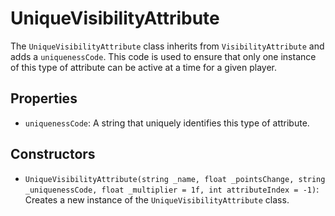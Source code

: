 # UniqueVisibilityAttribute

The `UniqueVisibilityAttribute` class inherits from `VisibilityAttribute` and adds a `uniquenessCode`. This code is used to ensure that only one instance of this type of attribute can be active at a time for a given player.

## Properties

-   `uniquenessCode`: A string that uniquely identifies this type of attribute.

## Constructors

-   `UniqueVisibilityAttribute(string _name, float _pointsChange, string _uniquenessCode, float _multiplier = 1f, int attributeIndex = -1)`: Creates a new instance of the `UniqueVisibilityAttribute` class.

